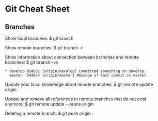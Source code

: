 
Git Cheat Sheet
===============

Branches
--------

Show local branches:
    $ git branch

Show remote branches:
    $ git branch -r

Show information about connection between branches and remote branches:
    $ git branch -vv 

    * develop 834532 [origin/develop] Committed something on develop.
      master  5426d4 [origin/master] Message of last commit on master.

Update your local knowledge about remote branches:
    $ git remote update origin

Update and remove all references to remote branches that do not exist anymore:
    $ git remote update --prune origin


Deleting a remote branch:
    $ git push origin :<remote-branch>
